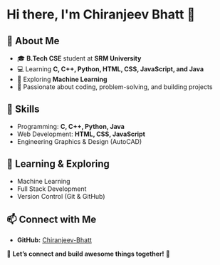 # Hi there, I'm Chiranjeev Bhatt 👋  

## 🚀 About Me  
- 🎓 **B.Tech CSE** student at **SRM University**  
- 💻 Learning **C, C++, Python, HTML, CSS, JavaScript, and Java**  
- 🤖 Exploring **Machine Learning**  
- 🎯 Passionate about coding, problem-solving, and building projects  

## 📌 Skills  
- Programming: **C, C++, Python, Java**  
- Web Development: **HTML, CSS, JavaScript**  
- Engineering Graphics & Design (AutoCAD)  

## 🌱 Learning & Exploring  
- Machine Learning  
- Full Stack Development  
- Version Control (Git & GitHub)  

## 📫 Connect with Me  
- **GitHub:** [Chiranjeev-Bhatt](https://github.com/Chiranjeev-Bhatt)    

🚀 **Let’s connect and build awesome things together!** 🚀  

